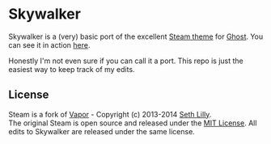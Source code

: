 # Skywalker

Skywalker is a (very) basic port of the excellent [Steam theme](https://github.com/epistrephein/Steam) for [Ghost](http://ghost.org). You can see it in action [here](http://thatchrisblack.com).

Honestly I'm not even sure if you can call it a port. This repo is just the easiest way to keep track of my edits.

## License
Steam is a fork of [Vapor](https://github.com/sethlilly/Vapor) - Copyright (c) 2013-2014 [Seth Lilly](https://github.com/sethlilly/).<br>
The original Steam is open source and released under the [MIT License](https://github.com/epistrephein/Steam/blob/master/LICENSE). All edits to Skywalker are released under the same license.
